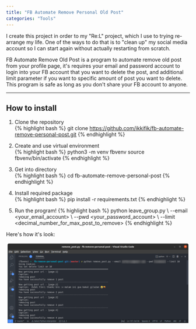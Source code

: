 ```yaml
---
title: "FB Automate Remove Personal Old Post"
categories: "Tools"
---
```


I create this project in order to my "Re:L" project, which I use to trying re-arrange my life. One of the ways to do that is to "clean up" my social media account so I can start again without actually restarting from scratch.  

FB Automate Remove Old Post is a program to automate remove old post from your profile page, it's requires your email and password account to login into your FB account that you want to delete the post, and additional limit parameter if you want to specific amount of post you want to delete. This program is safe as long as you don't share your FB account to anyone.  

----

## How to install  

1. Clone the repository  
{% highlight bash %}
git clone https://github.com/ikkifik/fb-automate-remove-personal-post.git
{% endhighlight %}

2. Create and use virtual environment  
{% highlight bash %}
python3 -m venv fbvenv
source fbvenv/bin/activate
{% endhighlight %}

3. Get into directory  
{% highlight bash %}
cd fb-automate-remove-personal-post
{% endhighlight %}

4. Install required package  
{% highlight bash %}
pip install -r requirements.txt
{% endhighlight %}

5. Run the program!
{% highlight bash %}
python leave_group.py \ 
--email <your_email_account> \ 
--pwd <your_password_account> \ 
--limit <decimal_number_for_max_post_to_remove>
{% endhighlight %}

Here's how it's look:

![FB Automate Remove Old Post Preview](/assets/images/project-image/fb-automate-remove-old-post.png)

